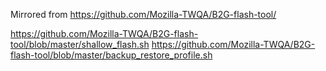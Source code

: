 Mirrored from https://github.com/Mozilla-TWQA/B2G-flash-tool/

https://github.com/Mozilla-TWQA/B2G-flash-tool/blob/master/shallow_flash.sh
https://github.com/Mozilla-TWQA/B2G-flash-tool/blob/master/backup_restore_profile.sh